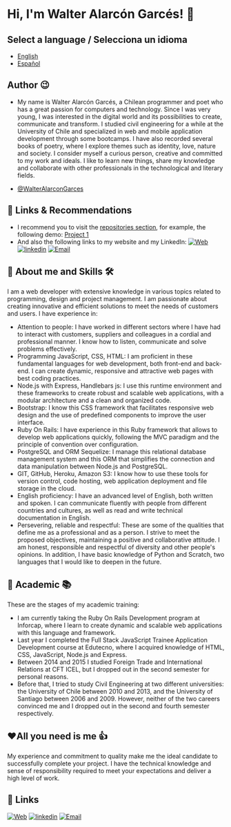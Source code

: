 # Hi, I'm Walter Alarcón Garcés! 👋

## Select a language / Selecciona un idioma
- [English](https://github.com/WalterAlarconGarces/WalterAlarconGarces/blob/ccd63baccfaa44b7eda9ec82cee6dd28cf213fa4/README.md)
- [Español](https://github.com/WalterAlarconGarces/WalterAlarconGarces/blob/882fcba982a7cdb6e997e4bdef21ff5c05925326/LEEME.md)


## Author 😉
- My name is Walter Alarcón Garcés, a Chilean programmer and poet who has a great passion for computers and technology. Since I was very young, I was interested in the digital world and its possibilities to create, communicate and transform. I studied civil engineering for a while at the University of Chile and specialized in web and mobile application development through some bootcamps. I have also recorded several books of poetry, where I explore themes such as identity, love, nature and society. I consider myself a curious person, creative and committed to my work and ideals. I like to learn new things, share my knowledge and collaborate with other professionals in the technological and literary fields.

- [@WalterAlarconGarces](https://github.com/WalterAlarconGarces)
## 🔗 Links & Recommendations
- I recommend you to visit the [repositories section](https://github.com/WalterAlarconGarces?tab=repositories), for example, the following demo:  [Project 1](https://github.com/WalterAlarconGarces/animals)
- And also the following links to my website and my LinkedIn:
[![Web](https://img.shields.io/badge/Web-walteralarcongarces.cl-ffa1f0?style=for-the-badge&logo=dev.to&logoColor=white&labelColor=101010)](https://www.walteralarcongarces.cl)
[![linkedin](https://img.shields.io/badge/linkedin-0A66C2?style=for-the-badge&logo=linkedin&logoColor=white)](https://www.linkedin.com/in/walter-alarcon-garces/)
[![Email](https://img.shields.io/badge/email-0AC2?style=for-the-badge&logo=email&logoColor=white)](mailto:walarcon@gmail.com)

## 🚀 About me and Skills 🛠
I am a web developer with extensive knowledge in various topics related to programming, design and project management. I am passionate about creating innovative and efficient solutions to meet the needs of customers and users. I have experience in:

- Attention to people: I have worked in different sectors where I have had to interact with customers, suppliers and colleagues in a cordial and professional manner. I know how to listen, communicate and solve problems effectively.
- Programming JavaScript, CSS, HTML: I am proficient in these fundamental languages for web development, both front-end and back-end. I can create dynamic, responsive and attractive web pages with best coding practices.
- Node.js with Express, Handlebars js: I use this runtime environment and these frameworks to create robust and scalable web applications, with a modular architecture and a clean and organized code.
- Bootstrap: I know this CSS framework that facilitates responsive web design and the use of predefined components to improve the user interface.
- Ruby On Rails: I have experience in this Ruby framework that allows to develop web applications quickly, following the MVC paradigm and the principle of convention over configuration.
- PostgreSQL and ORM Sequelize: I manage this relational database management system and this ORM that simplifies the connection and data manipulation between Node.js and PostgreSQL.
- GIT, GitHub, Heroku, Amazon S3: I know how to use these tools for version control, code hosting, web application deployment and file storage in the cloud.
- English proficiency: I have an advanced level of English, both written and spoken. I can communicate fluently with people from different countries and cultures, as well as read and write technical documentation in English.
- Persevering, reliable and respectful: These are some of the qualities that define me as a professional and as a person. I strive to meet the proposed objectives, maintaining a positive and collaborative attitude. I am honest, responsible and respectful of diversity and other people's opinions.
In addition, I have basic knowledge of Python and Scratch, two languages that I would like to deepen in the future.

## 📖 Academic 📚
These are the stages of my academic training:
- I am currently taking the Ruby On Rails Development program at Inforcap, where I learn to create dynamic and scalable web applications with this language and framework.
- Last year I completed the Full Stack JavaScript Trainee Application Development course at Edutecno, where I acquired knowledge of HTML, CSS, JavaScript, Node.js and Express.
- Between 2014 and 2015 I studied Foreign Trade and International Relations at CFT ICEL, but I dropped out in the second semester for personal reasons.
- Before that, I tried to study Civil Engineering at two different universities: the University of Chile between 2010 and 2013, and the University of Santiago between 2006 and 2009. However, neither of the two careers convinced me and I dropped out in the second and fourth semester respectively.

## ❤️All you need is me 👍

My experience and commitment to quality make me the ideal candidate to successfully complete your project. I have the technical knowledge and sense of responsibility required to meet your expectations and deliver a high level of work.


## 🔗 Links
[![Web](https://img.shields.io/badge/Web-walteralarcongarces.cl-ffa1f0?style=for-the-badge&logo=dev.to&logoColor=white&labelColor=101010)](https://www.walteralarcongarces.cl)
[![linkedin](https://img.shields.io/badge/linkedin-0A66C2?style=for-the-badge&logo=linkedin&logoColor=white)](https://www.linkedin.com/in/walter-alarcon-garces/)
[![Email](https://img.shields.io/badge/email-0AC2?style=for-the-badge&logo=email&logoColor=white)](mailto:walarcon@gmail.com)

